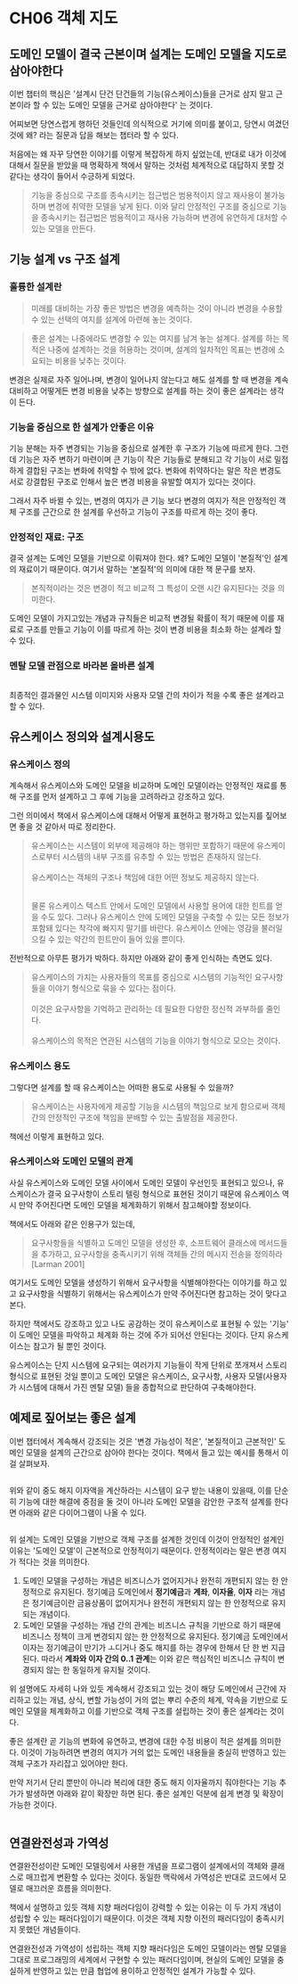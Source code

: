 # CH06 객체 지도

## 도메인 모델이 결국 근본이며 설계는 도메인 모델을 지도로 삼아야한다

이번 챕터의 핵심은 '설계시 단건 단건들의 기능(유스케이스)들을 근거로 삼지 말고 근본이라 할 수 있는 도메인 모델을 근거로 삼아야한다' 는 것이다.

어찌보면 당연스럽게 행하던 것들인데 의식적으로 거기에 의미를 붙이고, 당연시 여겼던 것에 왜? 라는 질문과 답을 해보는 챕터라 할 수 있다.

처음에는 왜 자꾸 당연한 이야기를 이렇게 복잡하게 하지 싶었는데, 반대로 내가 이것에 대해서 질문을 받았을 때 명확하게 책에서 말하는 것처럼 체계적으로 대답하지 못할 것 같다는 생각이 들어서 수긍하게 되었다.

> 기능을 중심으로 구조를 종속시키는 접근법은 범용적이지 않고 재사용이 불가능하며 변경에 취약한 모델을 낳게 된다. 이와 달리 안정적인 구조를 중심으로 기능을 종속시키는 접근법은 범용적이고 재사용 가능하며 변경에 유연하게 대처할 수 있는 모델을 만든다.

## 기능 설계 vs 구조 설계

### 훌륭한 설계란

> 미래를 대비하는 가장 좋은 방법은 변경을 예측하는 것이 아니라 변경을 수용할 수 있는 선택의 여지를 설계에 마련해 놓는 것이다.

> 좋은 설계는 나중에라도 변경할 수 있는 여지를 남겨 놓는 설계다. 설계를 하는 목적은 나중에 설계하는 것을 허용하는 것이며, 설계의 일차적인 목표는 변경에 소요되는 비용을 낮추는 것이다.

변경은 실제로 자주 일어나며, 변경이 일어나지 않는다고 해도 설계를 할 때 변경을 계속 대비하고 어떻게든 변경 비용을 낮추는 방향으로 설계를 하는 것이 좋은 설계라는 생각이 든다.

### 기능을 중심으로 한 설계가 안좋은 이유

기능 분해는 자주 변경되는 기능을 중심으로 설계한 후 구조가 기능에 따르게 한다. 그런데 기능은 자주 변하기 마련이며 큰 기능이 작은 기능들로 분해되고 각 기능이 서로 밀접하게 결합된 구조는 변화에 취약할 수 밖에 없다. 변화에 취약하다는 말은 작은 변경도 서로 강결합된 구조로 인해서 높은 변경 비용을 유발할 여지가 있다는 것이다.

그래서 자주 바뀔 수 있는, 변경의 여지가 큰 기능 보다 변경의 여지가 적은 안정적인 객체 구조를 근간으로 한 설계를 우선하고 기능이 구조를 따르게 하는 것이 좋다.

### 안정적인 재료: 구조

결국 설계는 도메인 모델을 기반으로 이뤄져야 한다. 왜? 도메인 모델이 '본질적'인 설계의 재료이기 때문이다. 여기서 말하는 '본질적'의 의미에 대한 책 문구를 보자.

> 본직적이라는 것은 변경이 적고 비교적 그 특성이 오랜 시간 유지된다는 것을 의미한다.

도메인 모델이 가지고있는 개념과 규칙들은 비교적 변경될 확률이 적기 때문에 이를 재료로 구조를 만들고 기능이 이를 따르게 하는 것이 변경 비용을 최소화 하는 설계라 할 수 있다.

### 멘탈 모델 관점으로 바라본 올바른 설계

<figure><img src="../../.gitbook/assets/image (11).png" alt=""><figcaption></figcaption></figure>

최종적인 결과물인 시스템 이미지와 사용자 모델 간의 차이가 적을 수록 좋은 설계라고 할 수 있다.



## 유스케이스 정의와 설계시용도

### 유스케이스 정의

계속해서 유스케이스와 도메인 모델을 비교하며 도메인 모델이라는 안정적인 재료를 통해 구조를 먼저 설계하고 그 후에 기능을 고려하라고 강조하고 있다.

그런 의미에서 책에서 유스케이스에 대해서 어떻게 표현하고 평가하고 있는지를 짚어보면 좋을 것 같아서 따로 정리한다.

> 유스케이스는 시스템이 외부에 제공해야 하는 행위만 포함하기 때문에 유스케이스로부터 시스템의 내부 구조를 유추할 수 있는 방법은 존재하지 않는다.\
> \
> 유스케이스는 객체의 구조나 책임에 대한 어떤 정보도 제공하지 않는다.
>
> \
> 물론 유스케이스 텍스트 안에서 도메인 모델에서 사용할 용어에 대한 힌트를 얻을 수도 있다. 그러나 유스케이스 안에 도메인 모델을 구축할 수 있는 모든 정보가 포함돼 있다는 착각에 빠지지 말기를 바란다. 유스케이스 안에는 영감을 불러일으킬 수 있는 약간의 힌트만이 들어 있을 뿐이다.

전반적으로 아무튼 평가가 박하다. 하지만 아래와 같이 좋게 인식하는 측면도 있다.

> 유스케이스의 가치는 사용자들의 목표를 중심으로 시스템의 기능적인 요구사항들을 이야기 형식으로 묶을 수 있다는 점이다.\
> \
> 이것은 요구사항을 기억하고 관리하는 데 필요한 다양한 정신적 과부하를 줄인다.\
> \
> 유스케이스의 목적은 연관된 시스템의 기능을 이야기 형식으로 모으는 것이다.

### 유스케이스 용도

그렇다면 설계를 할 때 유스케이스는 어떠한 용도로 사용될 수 있을까?&#x20;

> 유스케이스는 사용자에게 제공할 기능을 시스템의 책임으로 보게 함으로써 객체 간의 안정적인 구조에 책임을 분배할 수 있는 출발점을 제공한다.

책에선 이렇게 표현하고 있다.

### 유스케이스와 도메인 모델의 관계

사실 유스케이스와 도메인 모델 사이에서 도메인 모델이 우선인듯 표현되고 있으나, 유스케이스가 결국 요구사항이 스토리 텔링 형식으로 표현된 것이기 때문에 유스케이스 역시 만약 주어진다면 도메인 모델을 체계화하기 위해서 참고해야할 정보이다.

책에서도 아래와 같은 인용구가 있는데,

> 요구사항들을 식별하고 도메인 모델을 생성한 후, 소프트웨어 클래스에 메서드들을 추가하고, 요구사항을 충족시키기 위해 객체들 간의 메시지 전송을 정의하라\[Larman 2001]

여기서도 도메인 모델을 생성하기 위해서 요구사항을 식별해야한다는 이야기를 하고 있고 요구사항을 식별하기 위해서는 유스케이스가 만약 주어진다면 참고하는 것이 맞다고 본다.

하지만 책에서도 강조하고 있고 나도 공감하는 것이 유스케이스로 표현될 수 있는 '기능' 이 도메인 모델을 파악하고 체계화 하는 것에 주가 되어선 안된다는 것이다. 단지 유스케이스는 참고가 될 뿐인 것이다.

유스케이스는 단지 시스템에 요구되는 여러가지 기능들이 작게 단위로 쪼개져서 스토리 형식으로 표현된 것일 뿐이고 도메인 모델은 유스케이스, 요구사항, 사용자 모델(사용자가 시스템에 대해서 가진 멘탈 모델) 들을 종합적으로 판단하여 구축해야한다.

## 예제로 짚어보는 좋은 설계

이번 챕터에서 계속해서 강조되는 것은 '변경 가능성이 적은', '본질적이고 근본적인' 도메인 모델을 설계의 근간으로 삼아야 한다는 것이다. 책에서 들고 있는 예시를 통해서 이걸 살펴보자.

<figure><img src="../../.gitbook/assets/image (5).png" alt=""><figcaption></figcaption></figure>

위와 같이 중도 해지 이자액을 계산하라는 시스템이 요구 받는 내용이 있을때, 이를 단순히 기능에 대한 해결에 중점을 둘 것이 아니라 도메인 모델을 감안한 구조적 설계를 한다면 아래와 같은 다이어그램이 나올 수 있다.



<figure><img src="../../.gitbook/assets/image (18).png" alt=""><figcaption></figcaption></figure>

위 설계는 도메인 모델을 기반으로 객체 구조를 설계한 것인데 이것이 안정적인 설계인 이유는 '도메인 모델'이 근본적으로 안정적이기 때문이다. 안정적이라는 말은 변경 여지가 적다는 것을 의미한다.

1. 도메인 모델을 구성하는 개념은 비즈니스가 없어지거나 완전히 개편되지 않는 한 안정적으로 유지된다. 정기예금 도메인에서 **정기예금**과 **계좌**, **이자율**, **이자** 라는 개념은 정기예금이란 금융상품이 없어지거나 완전히 개편되지 않는 한 안정적으로 유지되는 개념이다.
2. 도메인 모델을 구성하는 개념 간의 관계는 비즈니스 규칙을 기반으로 하기 때문에 비즈니스 정책이 크게 변경되지 않는 한 안정적으로 유지된다. 정기예금 도메인에서 이자는 정기예금이 만기가 ㅗ디거나 중도 해지를 하는 경우에 한해서 단 한 번 지급된다. 따라서 **계좌와 이자 간의 0..1 관계**는 이와 같은 핵심적인 비즈니스 규칙이 변경되지 않는 한 동일하게 유지될 것이다.

위 설명에도 자세히 나와 있듯  계속해서 강조되고 있는 것이 해당 도메인에서 근간에 자리하고 있는 개념, 상식, 변할 가능성이 거의 없는 뿌리 수준의 체계, 약속을 기반으로 도메인 모델을 체계화하고 이를 기반으로 객체 구조를 설립하는 것이 좋은 설계라는 것이다.

좋은 설계란 곧 기능의 변화에 유연하고, 변경에 대한 수정 비용이 적은 설계를 의미한다. 이것이 가능하려면 변경의 여지가 거의 없는 도메인 내용들을 충실히 반영하고 있는 객체 구조가 자리잡고 있어야만 한다.

만약 저기서 단리 뿐만이 아니라 복리에 대한 중도 해지 이자율까지 줘야한다는 기능 추가가 발생하면 아래와 같이 확장만 하면 된다. 좋은 설계인 덕분에 쉽게 변경 및 확장이 가능한 것이다.

<figure><img src="../../.gitbook/assets/image (3).png" alt=""><figcaption></figcaption></figure>

## 연결완전성과 가역성

연결완전성이란 도메인 모델링에서 사용한 개념을 프로그램이 설계에서의 객체와 클래스로 매끄럽게 변환할 수 있다는 것이다. 동일한 맥락에서 가역성은 반대로 코드에서 모델로 매끄러운 흐름을 의미한다.

책에서 설명하고 있듯 객체 지향 패러다임이 강력할 수 있는 이유는 이 두 가지 개념이 성립할 수 있는 패러다임이기 때문이다. 이것은 객체 지향 이전의 패러다임이 충족시키지 못했던 개념들이다.

연결완전성과 가역성이 성립하는 객체 지향 패러다임은 도메인 모델이라는 멘탈 모델을 그대로 프로그래밍의 세계에서 구현할 수 있는 패러다임이며, 현실의 도메인 모델을 충실하게 반영하고 있는 만큼 협업에 용이하고 안정적인 설계가 가능할 수 있다.
